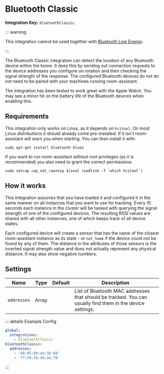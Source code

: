 # Bluetooth Classic

**Integration Key:** `bluetoothClassic`

::: warning

This integration cannot be used together with [Bluetooth Low Energy](./bluetooth-low-energy).

:::

The Bluetooth Classic integration can detect the location of any Bluetooth device within the home. It does this by sending out connection requests to the device addresses you configure on rotation and then checking the signal strength of the response. The configured Bluetooth devices do not do not need to be paired with your machines running room-assistant.

The integration has been tested to work great with the Apple Watch. You may see a minor hit on the battery life of the Bluetooth devices when enabling this.

## Requirements

This integration only works on Linux, as it depends on `hcitool`. On most Linux distributions it should already come pre-installed. If it isn't room-assistant will warn you when starting. You can then install it with:

```shell
sudo apt-get install bluetooth bluez
```

If you want to run room-assistant without root privileges (as it is recommended) you also need to grant the correct permissions:

```shell
sudo setcap cap_net_raw+eip $(eval readlink -f `which hcitool`)
```

## How it works

This integration assumes that you have loaded it and configured it in the same manner on all instances that you want to use for tracking. Every 10 seconds each instance in the cluster will be tasked with querying the signal strength of one of the configured devices. The resulting RSSI values are shared with all other instances, one of which keeps track of all device states.

Each configured device will create a sensor that has the name of the closest room-assistant instance as its state - or `not_home` if the device could not be found by any of them. The distance in the attributes of those sensors is the inverted signal strength value and does not actually represent any physical distance. It may also show negative numbers.

## Settings

| Name        | Type  | Default | Description                                                  |
| ----------- | ----- | ------- | ------------------------------------------------------------ |
| `addresses` | Array |         | List of Bluetooth MAC addresses that should be tracked. You can usually find them in the device settings. |

::: details Example Config
```yaml
global:
  integrations:
    - bluetoothClassic
bluetoothClassic:
  addresses:
    - '08:05:90:ed:3b:60'
    - '77:50:fb:4d:ab:70'
```
:::
